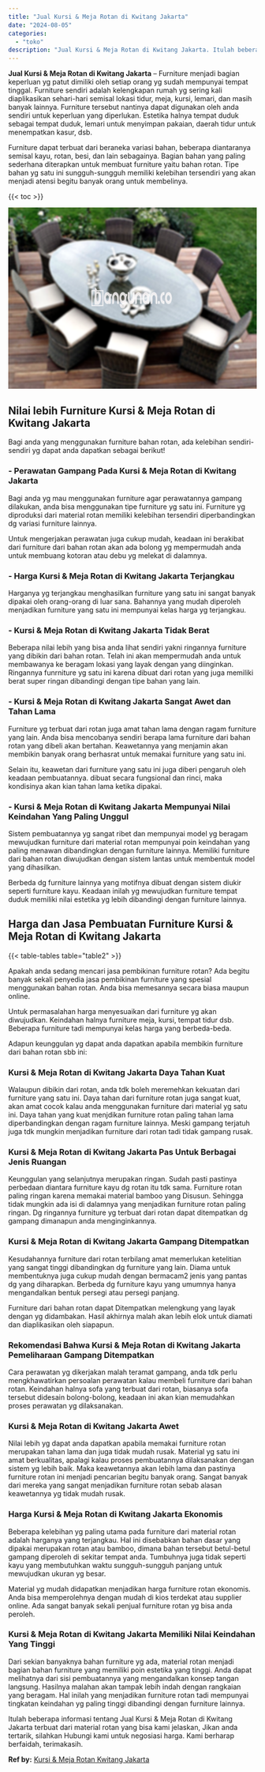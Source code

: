 ```yaml
---
title: "Jual Kursi & Meja Rotan di Kwitang Jakarta"
date: "2024-08-05"
categories: 
  - "toko"
description: "Jual Kursi & Meja Rotan di Kwitang Jakarta. Itulah beberapa informasi tentang Jual Kursi & Meja Rotan di Kwitang Jakarta terbuat dari material rotan yang bis..."
---
```


**Jual Kursi & Meja Rotan di Kwitang Jakarta** – Furniture menjadi bagian keperluan yg patut dimiliki oleh setiap orang yg sudah mempunyai tempat tinggal. Furniture sendiri adalah kelengkapan rumah yg sering kali diaplikasikan sehari-hari semisal lokasi tidur, meja, kursi, lemari, dan masih banyak lainnya. Furniture tersebut nantinya dapat digunakan oleh anda sendiri untuk keperluan yang diperlukan. Estetika halnya tempat duduk sebagai tempat duduk, lemari untuk menyimpan pakaian, daerah tidur untuk menempatkan kasur, dsb.

Furniture dapat terbuat dari beraneka variasi bahan, beberapa diantaranya semisal kayu, rotan, besi, dan lain sebagainya. Bagian bahan yang paling sederhana diterapkan untuk membuat furniture yaitu bahan rotan. Tipe bahan yg satu ini sungguh-sungguh memiliki kelebihan tersendiri yang akan menjadi atensi begitu banyak orang untuk membelinya.

{{< toc >}}

![Jual Kursi & Meja Rotan di Kwitang Jakarta](/images/kursi-meja-rotan-murah10.png)

## Nilai lebih Furniture Kursi & Meja Rotan di Kwitang Jakarta

Bagi anda yang menggunakan furniture bahan rotan, ada kelebihan sendiri-sendiri yg dapat anda dapatkan sebagai berikut!

### \- Perawatan Gampang Pada Kursi & Meja Rotan di Kwitang Jakarta

Bagi anda yg mau menggunakan furniture agar perawatannya gampang dilakukan, anda bisa menggunakan tipe furniture yg satu ini. Furniture yg diproduksi dari material rotan memiliki kelebihan tersendiri diperbandingkan dg variasi furniture lainnya.

Untuk mengerjakan perawatan juga cukup mudah, keadaan ini berakibat dari furniture dari bahan rotan akan ada bolong yg mempermudah anda untuk membuang kotoran atau debu yg melekat di dalamnya.

### \- Harga Kursi & Meja Rotan di Kwitang Jakarta Terjangkau

Harganya yg terjangkau menghasilkan furniture yang satu ini sangat banyak dipakai oleh orang-orang di luar sana. Bahannya yang mudah diperoleh menjadikan furniture yang satu ini mempunyai kelas harga yg terjangkau.

### \- Kursi & Meja Rotan di Kwitang Jakarta Tidak Berat

Beberapa nilai lebih yang bisa anda lihat sendiri yakni ringannya furniture yang dibikin dari bahan rotan. Telah ini akan mempermudah anda untuk membawanya ke beragam lokasi yang layak dengan yang diinginkan. Ringannya funrniture yg satu ini karena dibuat dari rotan yang juga memiliki berat super ringan dibandingi dengan tipe bahan yang lain.

### \- Kursi & Meja Rotan di Kwitang Jakarta Sangat Awet dan Tahan Lama

Furniture yg terbuat dari rotan juga amat tahan lama dengan ragam furniture yang lain. Anda bisa mencobanya sendiri berapa lama furniture dari bahan rotan yang dibeli akan bertahan. Keawetannya yang menjamin akan membikin banyak orang berhasrat untuk memakai furniture yang satu ini.

Selain itu, keawetan dari furniture yang satu ini juga diberi pengaruh oleh keadaan pembuatannya. dibuat secara fungsional dan rinci, maka kondisinya akan kian tahan lama ketika dipakai.

### \- Kursi & Meja Rotan di Kwitang Jakarta Mempunyai Nilai Keindahan Yang Paling Unggul

Sistem pembuatannya yg sangat ribet dan mempunyai model yg beragam mewujudkan furniture dari material rotan mempunyai poin keindahan yang paling menawan dibandingkan dengan furniture lainnya. Memiliki furniture dari bahan rotan diwujudkan dengan sistem lantas untuk membentuk model yang dihasilkan.

Berbeda dg furniture lainnya yang motifnya dibuat dengan sistem diukir seperti furniture kayu. Keadaan inilah yg mewujudkan furniture tempat duduk memiliki nilai estetika yg lebih dibandingi dengan furniture lainnya.

## Harga dan Jasa Pembuatan Furniture Kursi & Meja Rotan di Kwitang Jakarta

{{< table-tables table="table2" >}}

Apakah anda sedang mencari jasa pembikinan furniture rotan? Ada begitu banyak sekali penyedia jasa pembikinan furniture yang spesial menggunakan bahan rotan. Anda bisa memesannya secara biasa maupun online.

Untuk permasalahan harga menyesuaikan dari furniture yg akan diwujudkan. Keindahan halnya furniture meja, kursi, tempat tidur dsb. Beberapa furniture tadi mempunyai kelas harga yang berbeda-beda.

Adapun keunggulan yg dapat anda dapatkan apabila membikin furniture dari bahan rotan sbb ini:

### Kursi & Meja Rotan di Kwitang Jakarta Daya Tahan Kuat

Walaupun dibikin dari rotan, anda tdk boleh meremehkan kekuatan dari furniture yang satu ini. Daya tahan dari furniture rotan juga sangat kuat, akan amat cocok kalau anda menggunakan furniture dari material yg satu ini. Daya tahan yang kuat menjdikan furniture rotan paling tahan lama diperbandingkan dengan ragam furniture lainnya. Meski gampang terjatuh juga tdk mungkin menjadikan furniture dari rotan tadi tidak gampang rusak.

### Kursi & Meja Rotan di Kwitang Jakarta Pas Untuk Berbagai Jenis Ruangan

Keunggulan yang selanjutnya merupakan ringan. Sudah pasti pastinya perbedaan diantara furniture kayu dg rotan itu tdk sama. Furniture rotan paling ringan karena memakai material bamboo yang Disusun. Sehingga tidak mungkin ada isi di dalamnya yang menjadikan furniture rotan paling ringan. Dg ringannya furniture yg terbuat dari rotan dapat ditempatkan dg gampang dimanapun anda menginginkannya.

### Kursi & Meja Rotan di Kwitang Jakarta Gampang Ditempatkan

Kesudahannya furniture dari rotan terbilang amat memerlukan ketelitian yang sangat tinggi dibandingkan dg furniture yang lain. Diama untuk membentuknya juga cukup mudah dengan bermacam2 jenis yang pantas dg yang diharapkan. Berbeda dg furniture kayu yang umumnya hanya mengandalkan bentuk persegi atau persegi panjang.

Furniture dari bahan rotan dapat Ditempatkan melengkung yang layak dengan yg didambakan. Hasil akhirnya malah akan lebih elok untuk diamati dan diaplikasikan oleh siapapun.

### Rekomendasi Bahwa Kursi & Meja Rotan di Kwitang Jakarta Pemeliharaan Gampang Ditempatkan

Cara perawatan yg dikerjakan malah teramat gampang, anda tdk perlu mengkhawatirkan persoalan perawatan kalau membeli furniture dari bahan rotan. Keindahan halnya sofa yang terbuat dari rotan, biasanya sofa tersebut didesain bolong-bolong, keadaan ini akan kian memudahkan proses perawatan yg dilaksanakan.

### Kursi & Meja Rotan di Kwitang Jakarta Awet

Nilai lebih yg dapat anda dapatkan apabila memakai furniture rotan merupakan tahan lama dan juga tidak mudah rusak. Material yg satu ini amat berkualitas, apalagi kalau proses pembuatannya dilaksanakan dengan sistem yg lebih baik. Maka keawetannya akan lebih lama dan pastinya furniture rotan ini menjadi pencarian begitu banyak orang. Sangat banyak dari mereka yang sangat menjadikan furniture rotan sebab alasan keawetannya yg tidak mudah rusak.

### Harga Kursi & Meja Rotan di Kwitang Jakarta Ekonomis

Beberapa kelebihan yg paling utama pada furniture dari material rotan adalah harganya yang terjangkau. Hal ini disebabkan bahan dasar yang dipakai merupakan rotan atau bamboo, dimana bahan tersebut betul-betul gampang diperoleh di sekitar tempat anda. Tumbuhnya juga tidak seperti kayu yang membutuhkan waktu sungguh-sungguh panjang untuk mewujudkan ukuran yg besar.

Material yg mudah didapatkan menjadikan harga furniture rotan ekonomis. Anda bisa memperolehnya dengan mudah di kios terdekat atau supplier online. Ada sangat banyak sekali penjual furniture rotan yg bisa anda peroleh.

### Kursi & Meja Rotan di Kwitang Jakarta Memiliki Nilai Keindahan Yang Tinggi

Dari sekian banyaknya bahan furniture yg ada, material rotan menjadi bagian bahan furniture yang memiliki poin estetika yang tinggi. Anda dapat melihatnya dari sisi pembuatannya yang mengandalkan konsep tangan langsung. Hasilnya malahan akan tampak lebih indah dengan rangkaian yang beragam. Hal inilah yang menjadikan furniture rotan tadi mempunyai tingkatan keindahan yg paling tinggi dibandingi dengan furniture lainnya.

Itulah beberapa informasi tentang Jual Kursi & Meja Rotan di Kwitang Jakarta terbuat dari material rotan yang bisa kami jelaskan, Jikan anda tertarik, silahkan Hubungi kami untuk negosiasi harga. Kami berharap berfaidah, terimakasih.

**Ref by:** [Kursi & Meja Rotan Kwitang Jakarta](https://id.wikipedia.org/wiki/Kursi)
